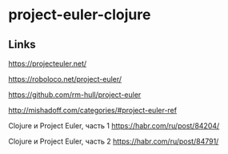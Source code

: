 # project-euler-clojure

## Links

https://projecteuler.net/

https://roboloco.net/project-euler/

https://github.com/rm-hull/project-euler

http://mishadoff.com/categories/#project-euler-ref

Clojure и Project Euler, часть 1 https://habr.com/ru/post/84204/

Clojure и Project Euler, часть 2 https://habr.com/ru/post/84791/
